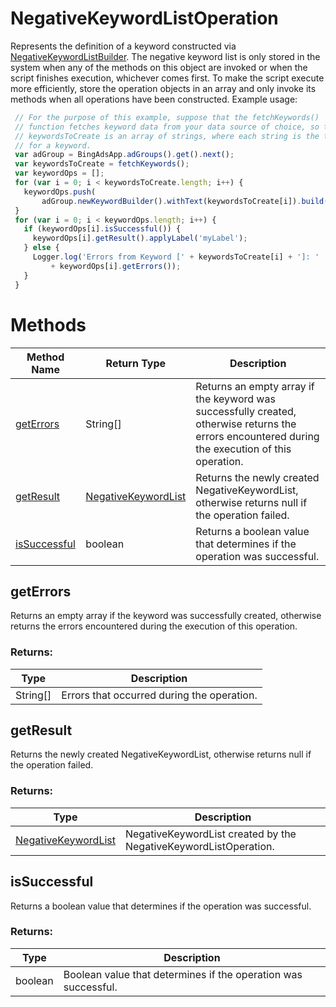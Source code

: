 # NegativeKeywordListOperation
Represents the definition of a keyword constructed via [NegativeKeywordListBuilder](./NegativeKeywordListBuilder). The negative keyword list is only stored in the system when any of the methods on this object are invoked or when the script finishes execution, whichever comes first. To make the script execute more efficiently, store the operation objects in an array and only invoke its methods when all operations have been constructed.
Example usage:
```javascript
 // For the purpose of this example, suppose that the fetchKeywords()
 // function fetches keyword data from your data source of choice, so that
 // keywordsToCreate is an array of strings, where each string is the text
 // for a keyword.
 var adGroup = BingAdsApp.adGroups().get().next();
 var keywordsToCreate = fetchKeywords();
 var keywordOps = [];
 for (var i = 0; i < keywordsToCreate.length; i++) {
   keywordOps.push(
       adGroup.newKeywordBuilder().withText(keywordsToCreate[i]).build());
 }
 for (var i = 0; i < keywordOps.length; i++) {
   if (keywordOps[i].isSuccessful()) {
     keywordOps[i].getResult().applyLabel('myLabel');
   } else {
     Logger.log('Errors from Keyword [' + keywordsToCreate[i] + ']: '
         + keywordOps[i].getErrors());
   }
 }
```

# Methods
|Method Name|Return Type|Description|
|-|-|-
[getErrors](#geterrors)|String[]|Returns an empty array if the keyword was successfully created, otherwise returns the errors encountered during the execution of this operation.<br />
[getResult](#getresult)|[NegativeKeywordList](./NegativeKeywordList)|Returns the newly created NegativeKeywordList, otherwise returns null if the operation failed.<br />
[isSuccessful](#issuccessful)|boolean|Returns a boolean value that determines if the operation was successful.

## <a name="geterrors"></a>getErrors
Returns an empty array if the keyword was successfully created, otherwise returns the errors encountered during the execution of this operation.

### Returns:
|Type|Description|
|-|-
String[]|Errors that occurred during the operation.

## <a name="getresult"></a>getResult
Returns the newly created NegativeKeywordList, otherwise returns null if the operation failed.

### Returns:
|Type|Description|
|-|-
[NegativeKeywordList](./NegativeKeywordList)|NegativeKeywordList created by the NegativeKeywordListOperation.

## <a name="issuccessful"></a>isSuccessful
Returns a boolean value that determines if the operation was successful.
### Returns:
|Type|Description|
|-|-
boolean|Boolean value that determines if the operation was successful.

